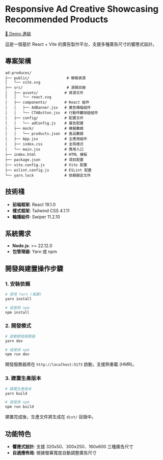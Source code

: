 # Responsive Ad Creative Showcasing Recommended Products

[🚀 Demo 連結](https://ad-products-pbi0uuw2l-stevenyoungkos-projects.vercel.app/)

這是一個基於 React + Vite 的廣告製作平台，支援多種廣告尺寸的響應式設計。

## 專案架構

```
ad-produces/
├── public/                 # 靜態資源
│   └── vite.svg
├── src/                    # 源碼目錄
│   ├── assets/            # 資源文件
│   │   └── react.svg
│   ├── components/        # React 組件
│   │   ├── AdBanner.jsx   # 廣告橫幅組件
│   │   └── CTAButton.jsx  # 行動呼籲按鈕組件
│   ├── config/            # 配置文件
│   │   └── adConfig.js    # 廣告配置
│   ├── mock/              # 模擬數據
│   │   └── products.json  # 產品數據
│   ├── App.jsx            # 主應用組件
│   ├── index.css          # 全局樣式
│   └── main.jsx           # 應用入口
├── index.html             # HTML 模板
├── package.json           # 項目配置
├── vite.config.js         # Vite 配置
├── eslint.config.js       # ESLint 配置
└── yarn.lock              # 依賴鎖定文件
```

## 技術棧

- **前端框架**: React 19.1.0
- **樣式框架**: Tailwind CSS 4.1.11
- **輪播組件**: Swiper 11.2.10

## 系統需求

- **Node.js**: >= 22.12.0
- **包管理器**: Yarn 或 npm

## 開發與建置操作步驟

### 1. 安裝依賴

```bash
# 使用 Yarn (推薦)
yarn install

# 或使用 npm
npm install
```

### 2. 開發模式

```bash
# 啟動開發服務器
yarn dev

# 或使用 npm
npm run dev
```

開發服務器將在 `http://localhost:5173` 啟動，支援熱重載 (HMR)。

### 3. 建置生產版本

```bash
# 建置生產版本
yarn build

# 或使用 npm
npm run build
```

建置完成後，生產文件將生成在 `dist/` 目錄中。

## 功能特色

- **響應式設計**: 支援 320x50、300x250、160x600 三種廣告尺寸
- **自適應佈局**: 根據螢幕寬度自動調整廣告尺寸
